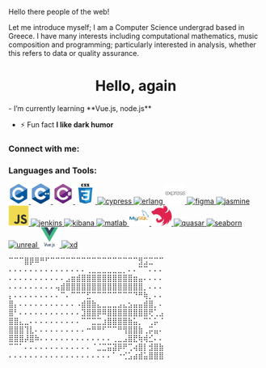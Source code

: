 Hello there people of the web!<p>
Let me introduce myself; I am a Computer Science undergrad based in Greece. I have many interests including computational mathematics, music composition and programming; particularly interested in analysis, whether this refers to data or quality assurance.<p>

<!---
nvHolst/nvHolst is a ✨ special ✨ repository because its `README.md` (this file) appears on your GitHub profile.
You can click the Preview link to take a look at your changes.
--->

<h1 align="center">Hello, again</h1>
- I’m currently learning **Vue.js, node.js**

- ⚡ Fun fact **I like dark humor**

<h3 align="left">Connect with me:</h3>
<p align="left">
</p>

<h3 align="left">Languages and Tools:</h3>
<p align="left"> <a href="https://www.cprogramming.com/" target="_blank" rel="noreferrer"> <img src="https://raw.githubusercontent.com/devicons/devicon/master/icons/c/c-original.svg" alt="c" width="40" height="40"/> </a> <a href="https://www.w3schools.com/cpp/" target="_blank" rel="noreferrer"> <img src="https://raw.githubusercontent.com/devicons/devicon/master/icons/cplusplus/cplusplus-original.svg" alt="cplusplus" width="40" height="40"/> </a> <a href="https://www.w3schools.com/cs/" target="_blank" rel="noreferrer"> <img src="https://raw.githubusercontent.com/devicons/devicon/master/icons/csharp/csharp-original.svg" alt="csharp" width="40" height="40"/> </a> <a href="https://www.w3schools.com/css/" target="_blank" rel="noreferrer"> <img src="https://raw.githubusercontent.com/devicons/devicon/master/icons/css3/css3-original-wordmark.svg" alt="css3" width="40" height="40"/> </a> <a href="https://www.cypress.io" target="_blank" rel="noreferrer"> <img src="https://raw.githubusercontent.com/simple-icons/simple-icons/6e46ec1fc23b60c8fd0d2f2ff46db82e16dbd75f/icons/cypress.svg" alt="cypress" width="40" height="40"/> </a> <a href="https://www.erlang.org/" target="_blank" rel="noreferrer"> <img src="https://www.vectorlogo.zone/logos/erlang/erlang-official.svg" alt="erlang" width="40" height="40"/> </a> <a href="https://expressjs.com" target="_blank" rel="noreferrer"> <img src="https://raw.githubusercontent.com/devicons/devicon/master/icons/express/express-original-wordmark.svg" alt="express" width="40" height="40"/> </a> <a href="https://www.figma.com/" target="_blank" rel="noreferrer"> <img src="https://www.vectorlogo.zone/logos/figma/figma-icon.svg" alt="figma" width="40" height="40"/> </a> <a href="https://jasmine.github.io/" target="_blank" rel="noreferrer"> <img src="https://www.vectorlogo.zone/logos/jasmine/jasmine-icon.svg" alt="jasmine" width="40" height="40"/> </a> <a href="https://developer.mozilla.org/en-US/docs/Web/JavaScript" target="_blank" rel="noreferrer"> <img src="https://raw.githubusercontent.com/devicons/devicon/master/icons/javascript/javascript-original.svg" alt="javascript" width="40" height="40"/> </a> <a href="https://www.jenkins.io" target="_blank" rel="noreferrer"> <img src="https://www.vectorlogo.zone/logos/jenkins/jenkins-icon.svg" alt="jenkins" width="40" height="40"/> </a> <a href="https://www.elastic.co/kibana" target="_blank" rel="noreferrer"> <img src="https://www.vectorlogo.zone/logos/elasticco_kibana/elasticco_kibana-icon.svg" alt="kibana" width="40" height="40"/> </a> <a href="https://www.mathworks.com/" target="_blank" rel="noreferrer"> <img src="https://upload.wikimedia.org/wikipedia/commons/2/21/Matlab_Logo.png" alt="matlab" width="40" height="40"/> </a> <a href="https://www.mysql.com/" target="_blank" rel="noreferrer"> <img src="https://raw.githubusercontent.com/devicons/devicon/master/icons/mysql/mysql-original-wordmark.svg" alt="mysql" width="40" height="40"/> </a> <a href="https://nestjs.com/" target="_blank" rel="noreferrer"> <img src="https://raw.githubusercontent.com/devicons/devicon/master/icons/nestjs/nestjs-plain.svg" alt="nestjs" width="40" height="40"/> </a> <a href="https://quasar.dev/" target="_blank" rel="noreferrer"> <img src="https://cdn.quasar.dev/logo/svg/quasar-logo.svg" alt="quasar" width="40" height="40"/> </a> <a href="https://seaborn.pydata.org/" target="_blank" rel="noreferrer"> <img src="https://seaborn.pydata.org/_images/logo-mark-lightbg.svg" alt="seaborn" width="40" height="40"/> </a> <a href="https://unrealengine.com/" target="_blank" rel="noreferrer"> <img src="https://raw.githubusercontent.com/kenangundogan/fontisto/036b7eca71aab1bef8e6a0518f7329f13ed62f6b/icons/svg/brand/unreal-engine.svg" alt="unreal" width="40" height="40"/> </a> <a href="https://vuejs.org/" target="_blank" rel="noreferrer"> <img src="https://raw.githubusercontent.com/devicons/devicon/master/icons/vuejs/vuejs-original-wordmark.svg" alt="vuejs" width="40" height="40"/> </a> <a href="https://www.adobe.com/products/xd.html" target="_blank" rel="noreferrer"> <img src="https://cdn.worldvectorlogo.com/logos/adobe-xd.svg" alt="xd" width="40" height="40"/> </a> </p>


⠉⠉⠉⣿⡿⠿⠛⠋⠉⠉⠉⠉⠉⠉⠉⠉⠉⠉⠉⠉⠉⠉⠉⠉⠉⣻⣩⣉⠉⠉
⠄⠄⠄⠄⠄⠄⠄⠄⠄⠄⠄⠄⠄⠄⠄⢀⣀⣀⣀⣀⣀⣀⡀⠄⠄⠉⠉⠄⠄⠄
⠄⠄⠄⠄⠄⠄⠄⠄⠄⠄⠄⣠⣶⣾⣿⣿⣿⣿⣿⣿⣿⣿⣿⣿⣶⣤⠄⠄⠄⠄
⠄⠄⠄⠄⠄⠄⠄⠄⠄⢤⣾⣿⣿⣿⣿⣿⣿⣿⣿⣿⣿⣿⣿⣿⣿⣿⡀⠄⠄⠄
⡄⠄⠄⠄⠄⠄⠄⠄⠄⠄⠉⠄⠉⠉⠉⣋⠉⠉⠉⠉⠉⠉⠉⠉⠙⠛⢷⡀⠄⠄
⣿⡄⠄⠄⠄⠄⠄⠄⠄⠄⠄⠄⠄⠠⣾⣿⣷⣄⣀⣀⣀⣠⣄⣢⣤⣤⣾⣿⡀⠄
⣿⠃⠄⠄⠄⠄⠄⠄⠄⠄⠄⠄⠄⠄⣹⣿⣿⡿⠿⣿⣿⣿⣿⣿⣿⣿⣿⢟⢁⣠
⣿⣿⣄⣀⠄⠄⠄⠄⠄⠄⠄⠄⠄⠄⠉⠉⣉⣉⣰⣿⣿⣿⣿⣷⣥⡀⠉⢁⡥⠈
⣿⣿⣿⢹⣇⠄⠄⠄⠄⠄⠄⠄⠄⠄⠄⠒⠛⠛⠋⠉⠉⠛⢻⣿⣿⣷⢀⡭⣤⠄
⣿⣿⣿⡼⣿⠷⠄⠄⠄⠄⠄⠄⠄⠄⠄⠄⠄⠄⠄⠄⢀⣀⣠⣿⣟⢷⢾⣊⠄⠄
⠉⠉⠁⠄⠄⠄⠄⠄⠄⠄⠄⠄⠄⠄⠄⠄⠈⣈⣉⣭⣽⡿⠟⢉⢴⣿⡇⣺⣿⣷
⠄⠄⠄⠄⠄⠄⠄⠄⠄⠄⠄⠄⠄⠄⠄⠄⠄⠄⠄⠄⠁⠐⢊⣡⣴⣾⣥⣿⣿⣿
